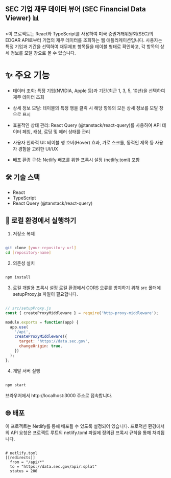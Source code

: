 <h2>SEC 기업 재무 데이터 뷰어 (SEC Financial Data Viewer) 📊</h2>
>이 프로젝트는 React와 TypeScript를 사용하여 미국 증권거래위원회(SEC)의 EDGAR API로부터 기업의 재무 데이터를 조회하는 웹 애플리케이션입니다. 사용자는 특정 기업과 기간을 선택하여 재무제표 항목들을 테이블 형태로 확인하고, 각 항목의 상세 정보를 모달 창으로 볼 수 있습니다.

<h1>✨ 주요 기능</h1>

- 데이터 조회: 특정 기업(NVIDIA, Apple 등)과 기간(최근 1, 3, 5, 10년)을 선택하여 재무 데이터 조회

- 상세 정보 모달: 테이블의 특정 행을 클릭 시 해당 항목의 모든 상세 정보를 모달 창으로 표시

- 효율적인 상태 관리: React Query (@tanstack/react-query)를 사용하여 API 데이터 페칭, 캐싱, 로딩 및 에러 상태를 관리

- 사용자 친화적 UI: 테이블 행 호버(Hover) 효과, 가로 스크롤, 동적인 제목 등 사용자 경험을 고려한 UI/UX

- 배포 환경 구성: Netlify 배포를 위한 프록시 설정 (netlify.toml) 포함

<h2>🛠️ 기술 스택</h2>

- React
- TypeScript
- React Query (@tanstack/react-query)

<h2>🚀 로컬 환경에서 실행하기</h2>

1. 저장소 복제

```Bash

git clone [your-repository-url]
cd [repository-name]

```

2. 의존성 설치

```Bash

npm install

```

3. 로컬 개발용 프록시 설정
   로컬 환경에서 CORS 오류를 방지하기 위해 src 폴더에 setupProxy.js 파일이 필요합니다.

```JavaScript

// src/setupProxy.js
const { createProxyMiddleware } = require('http-proxy-middleware');

module.exports = function(app) {
  app.use(
    '/api',
    createProxyMiddleware({
      target: 'https://data.sec.gov',
      changeOrigin: true,
    })
  );
};
```

4. 개발 서버 실행

```Bash

npm start
```

브라우저에서 http://localhost:3000 주소로 접속합니다.

<h2>🌐 배포</h2>
이 프로젝트는 Netlify를 통해 배포될 수 있도록 설정되어 있습니다. 프로덕션 환경에서의 API 요청은 프로젝트 루트의 netlify.toml 파일에 정의된 프록시 규칙을 통해 처리됩니다.

```Ini, TOML

# netlify.toml
[[redirects]]
  from = "/api/*"
  to = "https://data.sec.gov/api/:splat"
  status = 200
```
